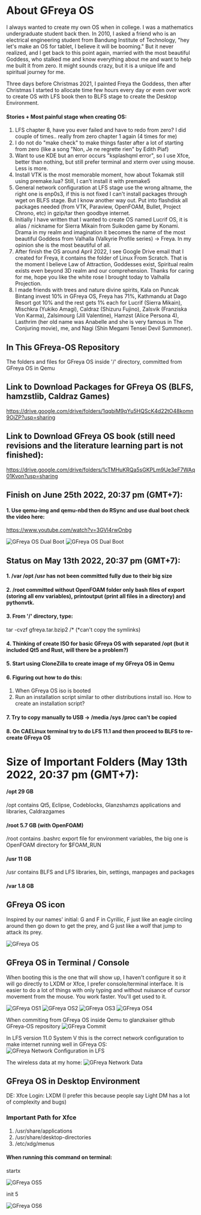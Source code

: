 # About GFreya OS
I always wanted to create my own OS when in college. I was a mathematics undergraduate student back then. In 2010, I asked a friend who is an electrical engineering student from Bandung Institute of Technology, "hey let's make an OS for tablet, I believe it will be booming." But it never realized, and I get back to this point again, married with the most beautiful Goddess, who stalked me and know everything about me and want to help me built it from zero. It might sounds crazy, but it is a unique life and spiritual journey for me. 

Three days before Christmas 2021, I painted Freya the Goddess, then after Christmas I started to allocate time few hours every day or even over work to create OS with LFS book then to BLFS stage to create the Desktop Environment.

#### Stories + Most painful stage when creating OS:
1. LFS chapter 8, have you ever failed and have to redo from zero? I did couple of times.. really from zero chapter 1 again (4 times for me)
2. I do not do "make check" to make things faster after a lot of starting from zero (like a song "Non, Je ne regrette rien" by Edith Piaf)
3. Want to use KDE but an error occurs "ksplashqml error", so I use Xfce, better than nothing, but still prefer terminal and xterm over using mouse. Less is more.
4. Install VTK is the most memorable moment, how about Tokamak still using premake.lua? Still, I can't install it with premake5
5. General network configuration at LFS stage use the wrong altname, the right one is enp0s3, if this is not fixed I can't install packages through wget on BLFS stage. But I know another way out. Put into flashdisk all packages needed (from VTK, Paraview, OpenFOAM, Bullet, Project Chrono, etc) in gzip/tar then goodbye internet.
6. Initially I have written that I wanted to create OS named Lucrif OS, it is alias / nickname for Sierra Mikain from Suikoden game by Konami. Drama in my realm and imagination it becomes the name of the most beautiful Goddess from Valhalla (Valkyrie Profile series) -> Freya. In my opinion she is the most beautiful of all.
7. After finish the OS around April 2022, I see Google Drive email that I created for Freya, it contains the folder of Linux From Scratch. That is the moment I believe Law of Attraction, Goddesses exist, Spiritual realm exists even beyond 3D realm and our comprehension. Thanks for caring for me, hope you like the white rose I brought today to Valhalla Projection.
8. I made friends with trees and nature divine spirits, Kala on Puncak Bintang invest 10% in GFreya OS, Freya has 71%, Kathmandu at Dago Resort got 10% and the rest gets 1% each for Lucrif (Sierra Mikain), Mischkra (Yukiko Amagi), Caldraz (Shizuru Fujino), Zalsvik (Franziska Von Karma), Zalsimourg (Jill Valentine), Hamzst (Alice Persona 4), Lasthrim (her old name was Anabelle and she is very famous in The Conjuring movie), me, and Nagi (Shin Megami Tensei Devil Summoner).

## In This GFreya-OS Repository
The folders and files for GFreya OS inside '/' directory, committed from GFreya OS in Qemu 

## Link to Download Packages for GFreya OS (BLFS, hamzstlib, Caldraz Games)

https://drive.google.com/drive/folders/1qqbiM9qYu5HQScK4d22tO48komn9OjZP?usp=sharing

## Link to Download GFreya OS book (still need revisions and the literature learning part is not finished):

https://drive.google.com/drive/folders/1cTMHuKRQa5sGKPLm9Ue3eF7WAq01Kvon?usp=sharing

## Finish on June 25th 2022, 20:37 pm (GMT+7):

#### 1. Use qemu-img and qemu-nbd then do RSync and use dual boot check the video here:

https://www.youtube.com/watch?v=3GVl4rwOnbg

![GFreya OS Dual Boot](blfs-dualboot-7.png)
![GFreya OS Dual Boot](blfs-dualboot-13.png)

## Status on May 13th 2022, 20:37 pm (GMT+7):

#### 1. /var /opt /usr has not been committed fully due to their big size
#### 2. /root committed without OpenFOAM folder only bash files of export (storing all env variables), printoutput (print all files in a directory) and pythonvtk.
#### 3. From '/' directory, type: 
  tar -cvzf gfreya.tar.bzip2 /* 
  (*can't copy the symlinks)
#### 4. Thinking of create ISO for basic GFreya OS with separated /opt (but it included Qt5 and Rust, will there be a problem?)
#### 5. Start using CloneZilla to create image of my GFreya OS in Qemu 
#### 6. Figuring out how to do this:
  1. When GFreya OS iso is booted
  2. Run an installation script similar to other distributions install iso. How to create an installation script?
#### 7. Try to copy manually to USB -> /media /sys /proc can't be copied
#### 8. On CAELinux terminal try to do LFS 11.1 and then proceed to BLFS to re-create GFreya OS

# Size of Important Folders (May 13th 2022, 20:37 pm (GMT+7):
#### /opt 29 GB

/opt contains Qt5, Eclipse, Codeblocks, Glanzshamzs applications and libraries, Caldrazgames

#### /root 5.7 GB (with OpenFOAM)

/root contains .bashrc export file for environment variables, the big one is OpenFOAM directory for $FOAM_RUN


#### /usr 11 GB

/usr contains BLFS and LFS libraries, bin, settings, manpages and packages

#### /var 1.8 GB

## GFreya OS icon
Inspired by our names' initial: G and F in Cyrillic, F just like an eagle circling around then go down to get the prey, and G just like a wolf that jump to attack its prey.

![GFreya OS](https://raw.githubusercontent.com/glanzkaiser/GFreya-OS/main/GFreyaOS%20icon.png)

## GFreya OS in Terminal / Console
When booting this is the one that will show up, I haven't configure it so it will go directly to LXDM or Xfce, I prefer console/terminal interface.
It is easier to do a lot of things with only typing and without nuisance of cursor movement from the mouse. You work faster. You'll get used to it.

![GFreya OS1](GFreyaOS1.png)
![GFreya OS2](GFreyaOS2.png)
![GFreya OS3](GFreyaOS3.png)
![GFreya OS4](GFreyaOS4.png)

When commiting from GFreya OS inside Qemu to glanzkaiser github GFreya-OS repository
![GFreya Commit](GFreyaOScommit1.png)

In LFS version 11.0 System V this is the correct network configuration to make internet running well in GFreya OS:
![GFreya Network Configuration in LFS](GFreyaOSNetwork.png)

The wireless data at my home:
![GFreya Network Data](GFreyaOSNetwork2.png)


## GFreya OS in Desktop Environment

DE: Xfce
Login: LXDM (I prefer this because people say Light DM has a lot of complexity and bugs)

### Important Path for Xfce

1. /usr/share/applications
2. /usr/share/desktop-directories
3. /etc/xdg/menus

#### When running this command on terminal:
  startx
  
![GFreya OS5](GFreyaOS5.png)


  init 5
  
![GFreya OS6](GFreyaOS6.png)

